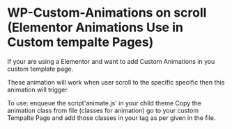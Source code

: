 # WP-Custom-Animations on scroll (Elementor Animations Use in Custom tempalte Pages)
If your are using a Elementor and want to add Custom Animations in you custom template page.

These animation will work when user scroll to the specific specific then this animation will trigger


To use:
enqueue the script'animate.js' in your child theme
Copy the animation class from file (classes for animation)
go to your custom Tempalte Page and add those classes in your tag as per  given in the file.
